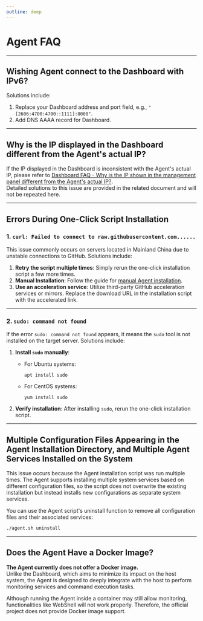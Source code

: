 ```yaml
---
outline: deep
---
```


# Agent FAQ

---

## Wishing Agent connect to the Dashboard with IPv6?

Solutions include:
1. Replace your Dashboard address and port field, e.g., `"[2606:4700:4700::1111]:8008"`.
2. Add DNS AAAA record for Dashboard.

---

## Why is the IP displayed in the Dashboard different from the Agent's actual IP?

If the IP displayed in the Dashboard is inconsistent with the Agent's actual IP, please refer to [Dashboard FAQ - Why is the IP shown in the management panel different from the Agent's actual IP?](/en_US/guide/dashboardq.html).  
Detailed solutions to this issue are provided in the related document and will not be repeated here.

---

## Errors During One-Click Script Installation

### 1. `curl: Failed to connect to raw.githubusercontent.com......`

This issue commonly occurs on servers located in Mainland China due to unstable connections to GitHub. Solutions include:

1. **Retry the script multiple times**: Simply rerun the one-click installation script a few more times.  
2. **Manual Installation**: Follow the guide for [manual Agent installation](/en_US/guide/agent.html#alternative-methods-to-install-the-agent).  
3. **Use an acceleration service**: Utilize third-party GitHub acceleration services or mirrors. Replace the download URL in the installation script with the accelerated link.

---

### 2. `sudo: command not found`

If the error `sudo: command not found` appears, it means the `sudo` tool is not installed on the target server. Solutions include:

1. **Install `sudo` manually**:
   - For Ubuntu systems:
     ```shell
     apt install sudo
     ```
   - For CentOS systems:
     ```shell
     yum install sudo
     ```

2. **Verify installation**: After installing `sudo`, rerun the one-click installation script.

---

## Multiple Configuration Files Appearing in the Agent Installation Directory, and Multiple Agent Services Installed on the System

This issue occurs because the Agent installation script was run multiple times. The Agent supports installing multiple system services based on different configuration files, so the script does not overwrite the existing installation but instead installs new configurations as separate system services.

You can use the Agent script's uninstall function to remove all configuration files and their associated services:

```bash
./agent.sh uninstall
```

---

## Does the Agent Have a Docker Image?

**The Agent currently does not offer a Docker image.**  
Unlike the Dashboard, which aims to minimize its impact on the host system, the Agent is designed to deeply integrate with the host to perform monitoring services and command execution tasks.

Although running the Agent inside a container may still allow monitoring, functionalities like WebShell will not work properly. Therefore, the official project does not provide Docker image support.
